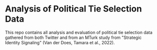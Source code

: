 # Analysis of Political Tie Selection Data

This repo contains all analysis and evaluation of political tie selection data gathered from both Twitter and from an MTurk study from "Strategic Identity Signaling" (Van der Does, Tamara et al., 2022).